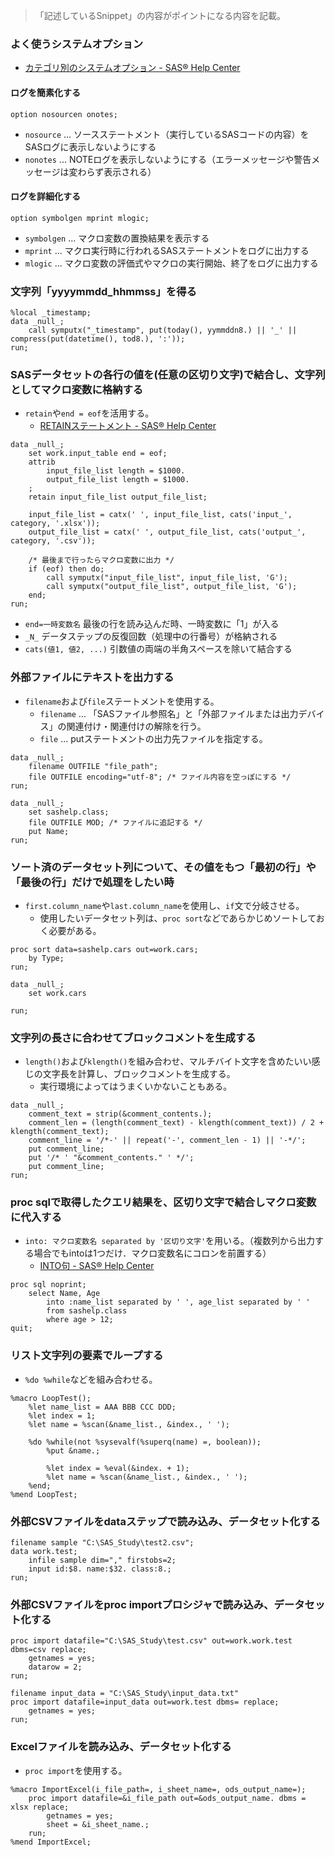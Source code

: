 > 「記述しているSnippet」の内容がポイントになる内容を記載。

### よく使うシステムオプション
- [カテゴリ別のシステムオプション - SAS® Help Center](https://go.documentation.sas.com/doc/ja/pgmsascdc/9.4_3.5/lesysoptsref/p0r3gu6wvyq0l0n1gkadgl7iukfm.htm)

#### ログを簡素化する

``` sas
option nosourcen onotes;
```

- `nosource` ... ソースステートメント（実行しているSASコードの内容）をSASログに表示しないようにする
- `nonotes` ... NOTEログを表示しないようにする（エラーメッセージや警告メッセージは変わらず表示される）

#### ログを詳細化する

``` sas
option symbolgen mprint mlogic;
```

- `symbolgen` ... マクロ変数の置換結果を表示する
- `mprint` ... マクロ実行時に行われるSASステートメントをログに出力する
- `mlogic` ... マクロ変数の評価式やマクロの実行開始、終了をログに出力する

### 文字列「yyyymmdd_hhmmss」を得る

``` sas
%local _timestamp;
data _null_;
    call symputx("_timestamp", put(today(), yymmddn8.) || '_' || compress(put(datetime(), tod8.), ':'));
run;
```

### SASデータセットの各行の値を(任意の区切り文字)で結合し、文字列としてマクロ変数に格納する
- `retain`や`end = eof`を活用する。
  - [RETAINステートメント - SAS® Help Center](https://go.documentation.sas.com/doc/ja/pgmsascdc/9.4_3.5/lestmtsref/p0t2ac0tfzcgbjn112mu96hkgg9o.htm) 

``` sas
data _null_;
    set work.input_table end = eof;
    attrib
        input_file_list length = $1000.
        output_file_list length = $1000.
    ;
    retain input_file_list output_file_list;

    input_file_list = catx(' ', input_file_list, cats('input_', category, '.xlsx'));
    output_file_list = catx(' ', output_file_list, cats('output_', category, '.csv'));

    /* 最後まで行ったらマクロ変数に出力 */
    if (eof) then do;
        call symputx("input_file_list", input_file_list, 'G');
        call symputx("output_file_list", output_file_list, 'G');
    end;
run;
```

- `end=一時変数名` 最後の行を読み込んだ時、一時変数に「1」が入る
- `_N_` データステップの反復回数（処理中の行番号）が格納される
- `cats(値1, 値2, ...)` 引数値の両端の半角スペースを除いて結合する

### 外部ファイルにテキストを出力する
- `filename`および`file`ステートメントを使用する。
  - `filename` ... 「SASファイル参照名」と「外部ファイルまたは出力デバイス」の関連付け・関連付けの解除を行う。
  - `file` ... putステートメントの出力先ファイルを指定する。
 
```sas
data _null_;
    filename OUTFILE "file_path";
    file OUTFILE encoding="utf-8"; /* ファイル内容を空っぽにする */
run;

data _null_;
    set sashelp.class;
    file OUTFILE MOD; /* ファイルに追記する */
    put Name;
run;
```

### ソート済のデータセット列について、その値をもつ「最初の行」や「最後の行」だけで処理をしたい時
- `first.column_name`や`last.column_name`を使用し、`if`文で分岐させる。
  - 使用したいデータセット列は、`proc sort`などであらかじめソートしておく必要がある。

``` sas
proc sort data=sashelp.cars out=work.cars;
    by Type;
run;

data _null_;
    set work.cars

run;
```


### 文字列の長さに合わせてブロックコメントを生成する

- `length()`および`klength()`を組み合わせ、マルチバイト文字を含めたいい感じの文字長を計算し、ブロックコメントを生成する。
  - 実行環境によってはうまくいかないこともある。

``` sas
data _null_;
    comment_text = strip(&comment_contents.);
    comment_len = (length(comment_text) - klength(comment_text)) / 2 + klength(comment_text);
    comment_line = '/*-' || repeat('-', comment_len - 1) || '-*/';
    put comment_line;
    put '/* ' "&comment_contents." ' */';
    put comment_line;
run;
```

### proc sqlで取得したクエリ結果を、区切り文字で結合しマクロ変数に代入する
- `into: マクロ変数名 separated by '区切り文字'`を用いる。（複数列から出力する場合でもintoは1つだけ．マクロ変数名にコロンを前置する）
  - [INTO句 - SAS® Help Center](https://go.documentation.sas.com/doc/ja/pgmsascdc/9.4_3.5/mcrolref/n1y2jszlvs4hugn14nooftfrxhp3.htm) 

``` sas
proc sql noprint;
    select Name, Age
        into :name_list separated by ' ', age_list separated by ' '
        from sashelp.class
        where age > 12;
quit;
```

### リスト文字列の要素でループする
- `%do %while`などを組み合わせる。

``` sas
%macro LoopTest();
    %let name_list = AAA BBB CCC DDD;
    %let index = 1;
    %let name = %scan(&name_list., &index., ' ');

    %do %while(not %sysevalf(%superq(name) =, boolean));
        %put &name.;

        %let index = %eval(&index. + 1);
        %let name = %scan(&name_list., &index., ' ');
    %end;
%mend LoopTest;
```

### 外部CSVファイルをdataステップで読み込み、データセット化する

``` sas
filename sample "C:\SAS_Study\test2.csv";
data work.test;
    infile sample dim="," firstobs=2;
    input id:$8. name:$32. class:8.;
run;
```

### 外部CSVファイルをproc importプロシジャで読み込み、データセット化する

``` sas
proc import datafile="C:\SAS_Study\test.csv" out=work.work.test dbms=csv replace;
    getnames = yes;
    datarow = 2;
run;
```

``` sas
filename input_data = "C:\SAS_Study\input_data.txt" 
proc import datafile=input_data out=work.test dbms= replace;
    getnames = yes;
run;
```


### Excelファイルを読み込み、データセット化する
- `proc import`を使用する。

``` sas
%macro ImportExcel(i_file_path=, i_sheet_name=, ods_output_name=);
    proc import datafile=&i_file_path out=&ods_output_name. dbms = xlsx replace;
        getnames = yes;
        sheet = &i_sheet_name.;
    run;
%mend ImportExcel;
```

